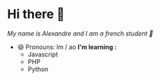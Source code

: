 # Hi there 👋
*My name is Alexandre and I am a french student 🥖*
- 😄 Pronouns: lm / ao
**I'm learning :** 
  - Javascript
  - PHP
  - Python

<!--
**AlexDesout/AlexDesout** is a ✨ _special_ ✨ repository because its `README.md` (this file) appears on your GitHub profile.

Here are some ideas to get you started:

- 🔭 I’m currently working on ...
- 🌱 I’m currently learning ...
- 👯 I’m looking to collaborate on ...
- 🤔 I’m looking for help with ...
- 💬 Ask me about ...
- 📫 How to reach me: ...
- 😄 Pronouns: lm / ao
- ⚡ Fun fact: ...
-->
